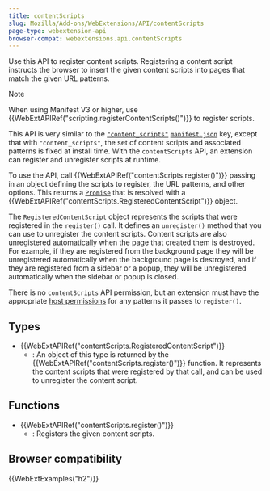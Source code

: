 ```yaml
---
title: contentScripts
slug: Mozilla/Add-ons/WebExtensions/API/contentScripts
page-type: webextension-api
browser-compat: webextensions.api.contentScripts
---
```




Use this API to register content scripts. Registering a content script instructs the browser to insert the given content scripts into pages that match the given URL patterns.

> [!NOTE]
> When using Manifest V3 or higher, use {{WebExtAPIRef("scripting.registerContentScripts()")}} to register scripts.

This API is very similar to the [`"content_scripts"`](/Mozilla/Add-ons/WebExtensions/manifest.json/content_scripts) [`manifest.json`](/Mozilla/Add-ons/WebExtensions/manifest.json) key, except that with `"content_scripts"`, the set of content scripts and associated patterns is fixed at install time. With the `contentScripts` API, an extension can register and unregister scripts at runtime.

To use the API, call {{WebExtAPIRef("contentScripts.register()")}} passing in an object defining the scripts to register, the URL patterns, and other options. This returns a [`Promise`](/Web/JavaScript/Reference/Global_Objects/Promise) that is resolved with a {{WebExtAPIRef("contentScripts.RegisteredContentScript")}} object.

The `RegisteredContentScript` object represents the scripts that were registered in the `register()` call. It defines an `unregister()` method that you can use to unregister the content scripts. Content scripts are also unregistered automatically when the page that created them is destroyed. For example, if they are registered from the background page they will be unregistered automatically when the background page is destroyed, and if they are registered from a sidebar or a popup, they will be unregistered automatically when the sidebar or popup is closed.

There is no `contentScripts` API permission, but an extension must have the appropriate [host permissions](/Mozilla/Add-ons/WebExtensions/manifest.json/permissions#host_permissions) for any patterns it passes to `register()`.

## Types

- {{WebExtAPIRef("contentScripts.RegisteredContentScript")}}
  - : An object of this type is returned by the {{WebExtAPIRef("contentScripts.register()")}} function. It represents the content scripts that were registered by that call, and can be used to unregister the content script.

## Functions

- {{WebExtAPIRef("contentScripts.register()")}}
  - : Registers the given content scripts.

## Browser compatibility



{{WebExtExamples("h2")}}

